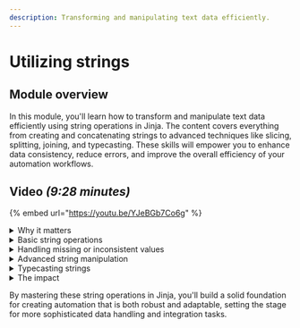 ```yaml
---
description: Transforming and manipulating text data efficiently.
---
```


# Utilizing strings

## Module overview

In this module, you'll learn how to transform and manipulate text data efficiently using string operations in Jinja. The content covers everything from creating and concatenating strings to advanced techniques like slicing, splitting, joining, and typecasting. These skills will empower you to enhance data consistency, reduce errors, and improve the overall efficiency of your automation workflows.

## Video _(9:28 minutes)_

{% embed url="https://youtu.be/YJeBGb7Co6g" %}

<details>

<summary>Why it matters</summary>

* Strings are a fundamental data type in automation and programming.
* Understanding how to modify, combine, and extract information from strings is key to effective data processing.

</details>

<details>

<summary>Basic string operations</summary>

* **Creating strings** – Define text values using double or single quotes.
* **Concatenation** – Join multiple strings together using the `~` (tilde) symbol.
* **Filters for modification** – Use filters like `lower`, `upper`, and `capitalize` to adjust string formatting.

</details>

<details>

<summary>Handling missing or inconsistent values</summary>

* **Lowercasing for consistency** – Convert strings to lowercase to avoid case-sensitivity issues.
* **Using the `default` filter** – Provide a fallback value for empty or missing strings to prevent errors.

</details>

<details>

<summary>Advanced string manipulation</summary>

* **String slicing** – Extract specific portions of a string using index ranges.
* **String splitting** – Break a long string into a list of segments based on a defined separator.
* **String joining** – Combine list items into a single string with a specified separator.

</details>

<details>

<summary>Typecasting strings</summary>

Converting data types – Change numbers or other data types into strings for easier manipulation.

</details>

<details>

<summary>The impact</summary>

* Enhances data consistency and reliability in your workflows.
* Reduces errors related to case sensitivity and missing values.
* Improves automation efficiency by enabling flexible text processing.

</details>

By mastering these string operations in Jinja, you'll build a solid foundation for creating automation that is both robust and adaptable, setting the stage for more sophisticated data handling and integration tasks.
